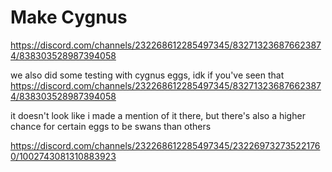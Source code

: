 # Make Cygnus

https://discord.com/channels/232268612285497345/832713236876623874/838303528987394058

we also did some testing with cygnus eggs, idk if you've seen that
https://discord.com/channels/232268612285497345/832713236876623874/838303528987394058

it doesn't look like i made a mention of it there, but there's also a higher chance for certain eggs to be swans than others

https://discord.com/channels/232268612285497345/232269732735221760/1002743081310883923